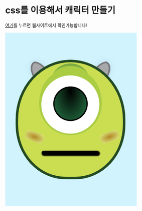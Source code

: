 # css를 이용해서 캐릭터 만들기

[여기](https://github.com/qorlgns1/character)를 누르면 웹사이트에서 확인가능합니다!

![캐릭터](./images/character-image.png)

